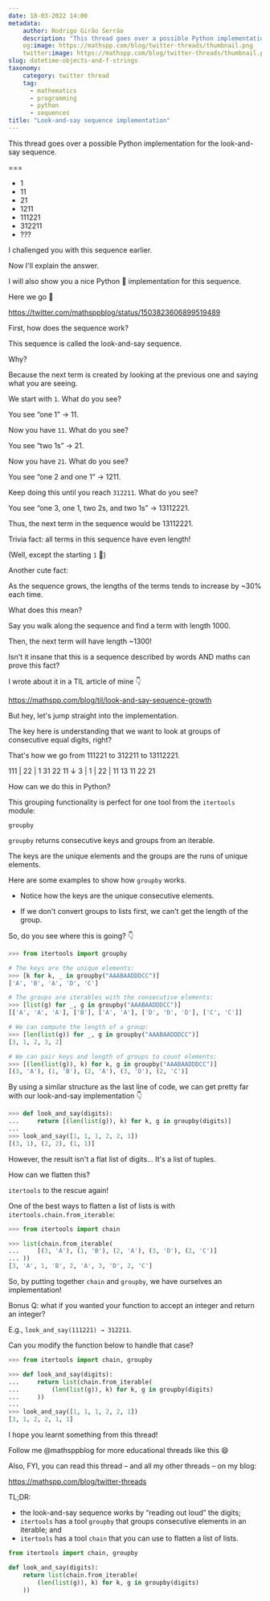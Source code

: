 ```yaml
---
date: 18-03-2022 14:00
metadata:
    author: Rodrigo Girão Serrão
    description: "This thread goes over a possible Python implementation for the look-and-say sequence."
    og:image: https://mathspp.com/blog/twitter-threads/thumbnail.png
    twitter:image: https://mathspp.com/blog/twitter-threads/thumbnail.png
slug: datetime-objects-and-f-strings
taxonomy:
    category: twitter thread
    tag:
      - mathematics
      - programming
      - python
      - sequences
title: "Look-and-say sequence implementation"
---
```


This thread goes over a possible Python implementation for the look-and-say sequence.

===

 - 1
 - 11
 - 21
 - 1211
 - 111221
 - 312211
 - ???

I challenged you with this sequence earlier.

Now I'll explain the answer.

I will also show you a nice Python 🐍 implementation for this sequence.

Here we go 🚀

https://twitter.com/mathsppblog/status/1503823606899519489


First, how does the sequence work?

This sequence is called the look-and-say sequence.

Why?

Because the next term is created by looking at the previous one and saying what you are seeing.

We start with `1`. What do you see?

You see “one 1” → 11.


Now you have `11`. What do you see?

You see “two 1s” → 21.

Now you have `21`. What do you see?

You see “one 2 and one 1” → 1211.

Keep doing this until you reach `312211`. What do you see?

You see “one 3, one 1, two 2s, and two 1s” → 13112221.


Thus, the next term in the sequence would be 13112221.

Trivia fact: all terms in this sequence have even length!

(Well, except the starting `1` 🤪)

Another cute fact:

As the sequence grows, the lengths of the terms tends to increase by ~30% each time.

What does this mean?


Say you walk along the sequence and find a term with length 1000.

Then, the next term will have length ~1300!

Isn't it insane that this is a sequence described by words AND maths can prove this fact?

I wrote about it in a TIL article of mine 👇

https://mathspp.com/blog/til/look-and-say-sequence-growth


But hey, let's jump straight into the implementation.

The key here is understanding that we want to look at groups of consecutive equal digits, right?

That's how we go from 111221 to 312211 to 13112221.

 111 | 22 | 1
   31   22  11
↓
 3 | 1 | 22 | 11
 13  11   22  21


How can we do this in Python?

This grouping functionality is perfect for one tool from the `itertools` module:

`groupby`

`groupby` returns consecutive keys and groups from an iterable.

The keys are the unique elements and the groups are the runs of unique elements.


Here are some examples to show how `groupby` works.

 - Notice how the keys are the unique consecutive elements.

 - If we don't convert groups to lists first, we can't get the length of the group.

So, do you see where this is going? 👇

```py
>>> from itertools import groupby

# The keys are the unique elements:
>>> [k for k, _ in groupby("AAABAADDDCC")]
['A', 'B', 'A', 'D', 'C']

# The groups are iterables with the consecutive elements:
>>> [list(g) for _, g in groupby("AAABAADDDCC")]
[['A', 'A', 'A'], ['B'], ['A', 'A'], ['D', 'D', 'D'], ['C', 'C']] 

# We can compute the length of a group:
>>> [len(list(g)) for _, g in groupby("AAABAADDDCC")]
[3, 1, 2, 3, 2]

# We can pair keys and length of groups to count elements:
>>> [(len(list(g)), k) for k, g in groupby("AAABAADDDCC")]
[(3, 'A'), (1, 'B'), (2, 'A'), (3, 'D'), (2, 'C')]
```


By using a similar structure as the last line of code, we can get pretty far with our look-and-say implementation 👇

```py
>>> def look_and_say(digits):
...     return [(len(list(g)), k) for k, g in groupby(digits)]
...
>>> look_and_say([1, 1, 1, 2, 2, 1])
[(3, 1), (2, 2), (1, 1)]
```


However, the result isn't a flat list of digits... It's a list of tuples.

How can we flatten this?

`itertools` to the rescue again!

One of the best ways to flatten a list of lists is with `itertools.chain.from_iterable`:

```py
>>> from itertools import chain

>>> list(chain.from_iterable(
...     [(3, 'A'), (1, 'B'), (2, 'A'), (3, 'D'), (2, 'C')]
... ))
[3, 'A', 1, 'B', 2, 'A', 3, 'D', 2, 'C']
```


So, by putting together `chain` and `groupby`, we have ourselves an implementation!

Bonus Q: what if you wanted your function to accept an integer and return an integer?

E.g., `look_and_say(111221) → 312211`.

Can you modify the function below to handle that case?

```py
>>> from itertools import chain, groupby

>>> def look_and_say(digits):
...     return list(chain.from_iterable( 
...         (len(list(g)), k) for k, g in groupby(digits)
...     ))
...
>>> look_and_say([1, 1, 1, 2, 2, 1])
[3, 1, 2, 2, 1, 1]
```


I hope you learnt something from this thread!

Follow me @mathsppblog for more educational threads like this 😄

Also, FYI, you can read this thread – and all my other threads – on my blog:

https://mathspp.com/blog/twitter-threads


TL;DR:

 - the look-and-say sequence works by “reading out loud” the digits;
 - `itertools` has a tool `groupby` that groups consecutive elements in an iterable; and
 - `itertools` has a tool `chain` that you can use to flatten a list of lists.

```py
from itertools import chain, groupby

def look_and_say(digits):
    return list(chain.from_iterable( 
        (len(list(g)), k) for k, g in groupby(digits)
    ))
```
